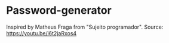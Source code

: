 # Password-generator
Inspired by Matheus Fraga from "Sujeito programador". Source: https://youtu.be/i6t2jaRxos4

